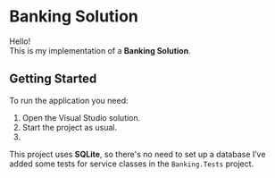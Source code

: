 # Banking Solution

Hello!  
This is my implementation of a **Banking Solution**.

## Getting Started

To run the application you need:

1. Open the Visual Studio solution.
2. Start the project as usual.
3. 
This project uses **SQLite**, so there's no need to set up a database
I’ve added some tests for service classes in the `Banking.Tests` project.

